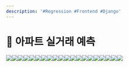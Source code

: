 ```yaml
---
description: '#Regression #Frontend #Django'
---
```


# 🏢 아파트 실거래 예측

![](<../../../../.gitbook/assets/아파트 실거래가 예측\_페이지\_01 (1).png>)![](<../../../../.gitbook/assets/아파트 실거래가 예측\_페이지\_02 (2).png>)![](<../../../../.gitbook/assets/아파트 실거래가 예측\_페이지\_03 (1).png>)![](<../../../../.gitbook/assets/아파트 실거래가 예측\_페이지\_04 (1).png>)![](<../../../../.gitbook/assets/아파트 실거래가 예측\_페이지\_05 (1).png>)![](<../../../../.gitbook/assets/아파트 실거래가 예측\_페이지\_06.png>)![](<../../../../.gitbook/assets/아파트 실거래가 예측\_페이지\_07.png>)![](<../../../../.gitbook/assets/아파트 실거래가 예측\_페이지\_08.png>)![](<../../../../.gitbook/assets/아파트 실거래가 예측\_페이지\_09.png>)![](<../../../../.gitbook/assets/아파트 실거래가 예측\_페이지\_10.png>)![](<../../../../.gitbook/assets/아파트 실거래가 예측\_페이지\_11 (1).png>)![](<../../../../.gitbook/assets/아파트 실거래가 예측\_페이지\_12.png>)![](<../../../../.gitbook/assets/아파트 실거래가 예측\_페이지\_13.png>)![](<../../../../.gitbook/assets/아파트 실거래가 예측\_페이지\_14.png>)![](<../../../../.gitbook/assets/아파트 실거래가 예측\_페이지\_15.png>)![](<../../../../.gitbook/assets/아파트 실거래가 예측\_페이지\_16.png>)![](<../../../../.gitbook/assets/아파트 실거래가 예측\_페이지\_17 (1).png>)![](<../../../../.gitbook/assets/아파트 실거래가 예측\_페이지\_18 (1).png>)![](<../../../../.gitbook/assets/아파트 실거래가 예측\_페이지\_19.png>)![](<../../../../.gitbook/assets/아파트 실거래가 예측\_페이지\_20 (1).png>)

